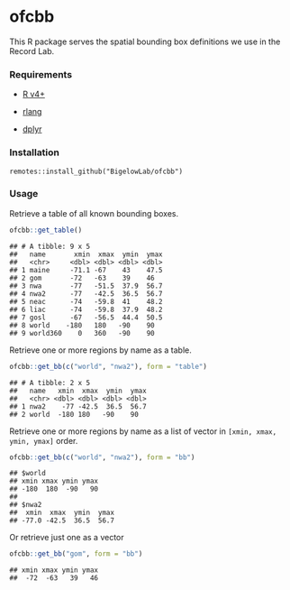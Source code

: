 ofcbb
================

This R package serves the spatial bounding box definitions we use in the
Record Lab.

### Requirements

  - [R v4+](https://www.r-project.org/)

  - [rlang](https://CRAN.R-project.org/package=rlang)

  - [dplyr](https://CRAN.R-project.org/package=dplyr)

### Installation

    remotes::install_github("BigelowLab/ofcbb")

### Usage

Retrieve a table of all known bounding boxes.

``` r
ofcbb::get_table()
```

    ## # A tibble: 9 x 5
    ##   name       xmin  xmax  ymin  ymax
    ##   <chr>     <dbl> <dbl> <dbl> <dbl>
    ## 1 maine     -71.1 -67    43    47.5
    ## 2 gom       -72   -63    39    46  
    ## 3 nwa       -77   -51.5  37.9  56.7
    ## 4 nwa2      -77   -42.5  36.5  56.7
    ## 5 neac      -74   -59.8  41    48.2
    ## 6 liac      -74   -59.8  37.9  48.2
    ## 7 gosl      -67   -56.5  44.4  50.5
    ## 8 world    -180   180   -90    90  
    ## 9 world360    0   360   -90    90

Retrieve one or more regions by name as a table.

``` r
ofcbb::get_bb(c("world", "nwa2"), form = "table")
```

    ## # A tibble: 2 x 5
    ##   name   xmin  xmax  ymin  ymax
    ##   <chr> <dbl> <dbl> <dbl> <dbl>
    ## 1 nwa2    -77 -42.5  36.5  56.7
    ## 2 world  -180 180   -90    90

Retrieve one or more regions by name as a list of vector in `[xmin,
xmax, ymin, ymax]` order.

``` r
ofcbb::get_bb(c("world", "nwa2"), form = "bb")
```

    ## $world
    ## xmin xmax ymin ymax 
    ## -180  180  -90   90 
    ## 
    ## $nwa2
    ##  xmin  xmax  ymin  ymax 
    ## -77.0 -42.5  36.5  56.7

Or retrieve just one as a vector

``` r
ofcbb::get_bb("gom", form = "bb")
```

    ## xmin xmax ymin ymax 
    ##  -72  -63   39   46
